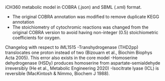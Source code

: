 iCH360 metabolic model in COBRA (.json) and SBML (.xml) format.
- The original COBRA annotation was modified to remove duplicate KEGG annotation
- The stoichiometry of cytochromic reactions was changed from the original COBRA version to avoid having non-integer (0.5) stoichiometric coefficients for oxygen.

Changelog with respect to iML1515
-Transhydrogenase (THD2pp) translocates one proton instead of two (Bizouarn et al., Biochim Biophys Acta 2005). This error also exists in the core model
-Homoserine dehydrogenase (HSDy) produces homoserine from aspartate-semialdehyde irreversibly (He et al., Metabolic Engineering 2020)
-Isocitrate lyase (ICL) is reversible (MacKintosh & Nimmo, Biochem J 1988).